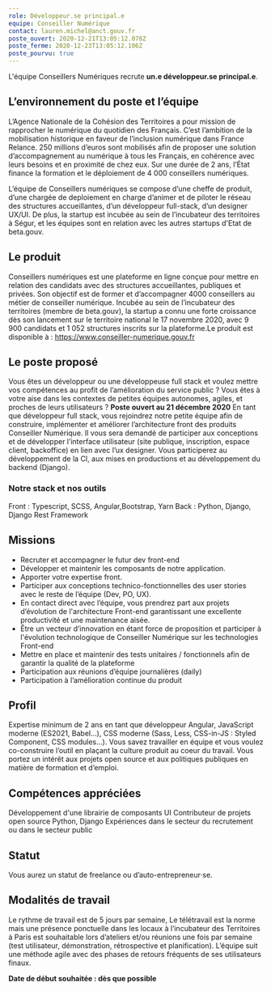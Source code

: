 ```yaml
---
role: Développeur.se principal.e
equipe: Conseiller Numérique
contact: lauren.michel@anct.gouv.fr
poste_ouvert: 2020-12-21T13:05:12.078Z
poste_ferme: 2020-12-23T13:05:12.106Z
poste_pourvu: true
---
```

L'équipe Conseillers Numériques recrute **un.e développeur.se principal.e**.

## L’environnement du poste et l’équipe

L’Agence Nationale de la Cohésion des Territoires a pour mission de rapprocher le numérique du quotidien des Français. C’est l’ambition de la mobilisation historique en faveur de l’inclusion numérique dans France Relance. 250 millions d’euros sont mobilisés afin de proposer une solution d’accompagnement au numérique à tous les Français, en cohérence avec leurs besoins et en proximité de chez eux.
Sur une durée de 2 ans, l’État finance la formation et le déploiement de 4 000 conseillers numériques. 

L’équipe de Conseillers numériques se compose d’une cheffe de produit, d’une chargée de deploiement en charge d’animer et de piloter le réseau des structures accueillantes, d’un développeur full-stack, d’un designer UX/UI.
De plus, la startup est incubée au sein de l’incubateur des territoires à Ségur, et les équipes sont en relation avec les autres startups d'Etat de beta.gouv.

## Le produit

Conseillers numériques est une plateforme en ligne conçue pour mettre en relation des candidats avec des structures accueillantes, publiques et privées. Son objectif est de former et d’accompagner 4000 conseillers au métier de conseiller numérique.
Incubée au sein de l’incubateur des territoires (membre de beta.gouv), la startup a connu une forte croissance dès son lancement sur le territoire national le 17 novembre 2020, avec 9 900 candidats et 1 052 structures inscrits sur la plateforme.Le produit est disponible à : https://www.conseiller-numerique.gouv.fr

## Le poste proposé
Vous êtes un développeur ou une développeuse full stack  et voulez mettre vos compétences au profit de l’amélioration du service public ?
Vous êtes à votre aise dans les contextes de petites équipes autonomes, agiles, et proches de leurs utilisateurs ?
**Poste ouvert au 21 décembre 2020**
En tant que développeur full stack, vous rejoindrez notre petite équipe afin de construire, implémenter et améliorer l’architecture front des produits Conseiller Numérique.
Il vous sera demandé de participer aux conceptions et de développer l’interface utilisateur (site publique, inscription, espace client, backoffice) en lien avec l’ux designer.
Vous participerez au développement de la CI, aux mises en productions et au développement du backend (Django).

### Notre stack et nos outils

Front : Typescript, SCSS, Angular,Bootstrap, Yarn
Back : Python, Django, Django Rest Framework

## Missions
* Recruter et accompagner le futur dev front-end 
* Développer et maintenir les composants de notre application.
* Apporter votre expertise front.
* Participer aux conceptions technico-fonctionnelles des user stories avec le reste de l’équipe (Dev, PO, UX).
* En contact direct avec l’équipe, vous prendrez part aux projets d’évolution de l'architecture Front-end garantissant une excellente productivité et une maintenance aisée.
* Être un vecteur d’innovation en étant force de proposition et participer à l'évolution technologique de Conseiller Numérique sur les technologies Front-end
* Mettre en place et maintenir des tests unitaires / fonctionnels afin de garantir la qualité de la plateforme
* Participation aux réunions d’équipe journalières (daily)
* Participation à l’amélioration continue du produit

## Profil
Expertise minimum de 2 ans en tant que développeur Angular, JavaScript moderne (ES2021, Babel...), CSS moderne (Sass, Less, CSS-in-JS : Styled Component, CSS modules...).
Vous savez travailler en équipe et vous voulez co-construire l’outil en plaçant la culture produit au coeur du travail.
Vous portez un intérêt aux projets open source et aux politiques publiques en matière de formation et d’emploi.

## Compétences appréciées
Développement d'une librairie de composants UI
Contributeur de projets open source
Python, Django
Expériences dans le secteur du recrutement ou dans le secteur public

## Statut
Vous aurez un statut de freelance ou d’auto-entrepreneur‧se.

## Modalités de travail
Le rythme de travail est de 5 jours par semaine, Le télétravail est la norme mais une présence ponctuelle dans les locaux à l’incubateur des Territoires à Paris est souhaitable lors d’ateliers et/ou réunions une fois par semaine  (test utilisateur, démonstration, rétrospective et planification). L’équipe suit une méthode agile avec des phases de retours fréquents de ses utilisateurs finaux.

**Date de début  souhaitée : dès que possible**

